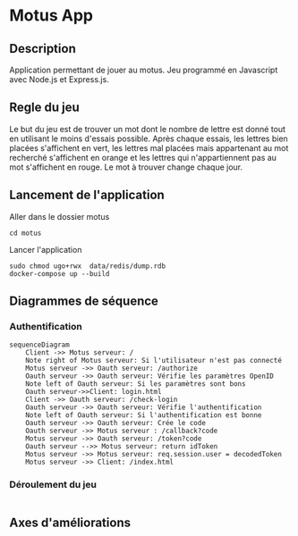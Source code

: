# Motus App

## Description 

Application permettant de jouer au motus. Jeu programmé en Javascript avec Node.js et Express.js.

## Regle du jeu

Le but du jeu est de trouver un mot dont le nombre de lettre est donné tout en utilisant le moins d'essais possible. Après chaque essais, les lettres bien placées s'affichent en vert, 
les lettres mal placées mais appartenant au mot recherché s'affichent en orange et les lettres qui n'appartiennent pas au mot s'affichent en rouge. Le mot à trouver change chaque jour.

## Lancement de l'application
 
Aller dans le dossier motus
 
 ```
cd motus
 ```

Lancer l'application

```
sudo chmod ugo+rwx  data/redis/dump.rdb
docker-compose up --build
```
## Diagrammes de séquence

### Authentification

```mermaid
sequenceDiagram
    Client ->> Motus serveur: /
    Note right of Motus serveur: Si l'utilisateur n'est pas connecté
    Motus serveur ->> Oauth serveur: /authorize
    Oauth serveur ->> Oauth serveur: Vérifie les paramètres OpenID
    Note left of Oauth serveur: Si les paramètres sont bons
    Oauth serveur->>Client: login.html
    Client ->> Oauth serveur: /check-login
    Oauth serveur ->> Oauth serveur: Vérifie l'authentification
    Note left of Oauth serveur: Si l'authentification est bonne
    Oauth serveur ->> Oauth serveur: Crée le code
    Oauth serveur ->> Motus serveur : /callback?code
    Motus serveur ->> Oauth serveur: /token?code
    Oauth serveur -->> Motus serveur: return idToken
    Motus serveur ->> Motus serveur: req.session.user = decodedToken
    Motus serveur ->> Client: /index.html
```
### Déroulement du jeu
```mermaid
```

## Axes d'améliorations

